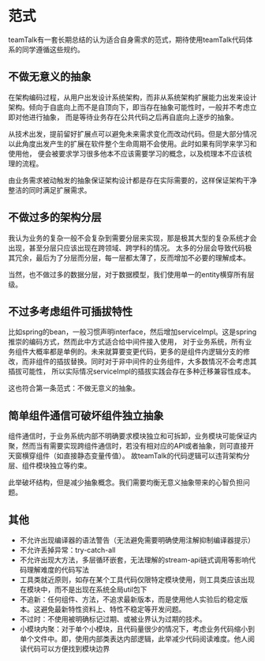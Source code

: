 # 范式
teamTalk有一套长期总结的认为适合自身需求的范式，期待使用teamTalk代码体系的同学遵循这些规约。

## 不做无意义的抽象
在架构编码过程，从用户出发设计系统架构，而非从系统架构扩展能力出发来设计架构。倾向于自底向上而不是自顶向下，即当存在抽象可能性时，一般并不考虑立即对他进行抽象，
而是等待业务存在公共代码之后再自底向上逐步的抽象。

从技术出发，提前留好扩展点可以避免未来需求变化而改动代码。但是大部分情况以此角度出发产生的扩展在软件整个生命周期不会使用。此时如果有同学来学习和使用他，
便会被要求学习很多他本不应该需要学习的概念，以及梳理本不应该梳理的流程。

由业务需求被动触发的抽象保证架构设计都是存在实际需要的，这样保证架构干净整洁的同时满足扩展需求。

## 不做过多的架构分层
我认为业务的复杂一般不会复杂到需要分层来实现，那是极其大型的复杂系统才会出现，甚至分层只应该出现在跨领域、跨学科的情况。
太多的分层会导致代码极其冗余，最后为了分层而分层，每一层都太薄了，反而增加不必要的理解成本。

当然，也不做过多的数据分层，对于数据模型，我们使用单一的entity横穿所有层级。

## 不过多考虑组件可插拔特性
比如spring的bean，一般习惯声明interface，然后增加serviceImpl。这是spring推崇的编码方式，然而此中方式适合给中间件接入使用，
对于业务系统，所有业务组件大概率都是单例的。未来就算要变更代码，更多的是组件内逻辑分支的修改，而非组件的插拔替换。同时对于非中间件的业务组件，大多数情况不会考虑其插拔可能性，
所以实际情况serviceImpl的插拔实践会存在多种迁移兼容性成本。

这也符合第一条范式：不做无意义的抽象。

## 简单组件通信可破坏组件独立抽象
组件通信时，于业务系统内部不明确要求模块独立和可拆卸，业务模块可能保证内聚，然而当有需要实现跨组件通信时，若没有相对应的API或者抽象，则可直接开天窗横穿组件（如直接静态变量传值）。
故teamTalk的代码逻辑可以违背架构分层、组件模块独立等约束。

此举破坏结构，但是减少抽象概念。我们需要均衡无意义抽象带来的心智负担问题。

## 其他
- 不允许出现编译器的语法警告（无法避免需要明确使用注解抑制编译器提示）
- 不允许丢掉异常：try-catch-all
- 不允许出现大方法，多层循环嵌套，无法理解的stream-api链式调用等影响代码理解难度的代码写法
- 工具类就近原则，如存在某个工具代码仅限特定模块使用，则工具类应该出现在模块中，而不是出现在系统全局util包下
- 不追新：任何组件、方法，不追求最新版本，而是使用他人实验后的稳定版本。这避免最新特性资料上、特性不稳定等开发问题。
- 不过时：不使用被明确标记过期、或被业界认为过期的技术。
- 小模块内聚：对于单个小模块，且代码量很少的情况下，考虑业务代码缩小到单个文件中。即，使用内部类表达内部逻辑，此举减少代码阅读难度。他人阅读代码可以方便找到模块边界